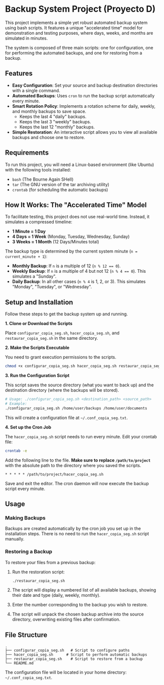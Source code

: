 # Backup System Project (Proyecto D)

This project implements a simple yet robust automated backup system using bash scripts. It features a unique "accelerated time" model for demonstration and testing purposes, where days, weeks, and months are simulated in minutes.

The system is composed of three main scripts: one for configuration, one for performing the automated backups, and one for restoring from a backup.

## Features

-   **Easy Configuration**: Set your source and backup destination directories with a single command.
-   **Automated Backups**: Uses `cron` to run the backup script automatically every minute.
-   **Smart Rotation Policy**: Implements a rotation scheme for daily, weekly, and monthly backups to save space.
    -   Keeps the last 4 "daily" backups.
    -   Keeps the last 3 "weekly" backups.
    -   Keeps the last 12 "monthly" backups.
-   **Simple Restoration**: An interactive script allows you to view all available backups and choose one to restore.

## Requirements

To run this project, you will need a Linux-based environment (like Ubuntu) with the following tools installed:

-   `bash` (The Bourne Again SHell)
-   `tar` (The GNU version of the tar archiving utility)
-   `crontab` (for scheduling the automatic backups)

## How It Works: The "Accelerated Time" Model

To facilitate testing, this project does not use real-world time. Instead, it simulates a compressed timeline:

-   **1 Minute = 1 Day**
-   **4 Days = 1 Week** (Monday, Tuesday, Wednesday, Sunday)
-   **3 Weeks = 1 Month** (12 Days/Minutes total)

The backup type is determined by the current system minute (`n = current_minute + 1`):
-   **Monthly Backup**: If `n` is a multiple of 12 (`n % 12 == 0`).
-   **Weekly Backup**: If `n` is a multiple of 4 but not 12 (`n % 4 == 0`). This simulates a "Sunday".
-   **Daily Backup**: In all other cases (`n % 4` is 1, 2, or 3). This simulates "Monday", "Tuesday", or "Wednesday".

## Setup and Installation

Follow these steps to get the backup system up and running.

**1. Clone or Download the Scripts**

Place `configurar_copia_seg.sh`, `hacer_copia_seg.sh`, and `restaurar_copia_seg.sh` in the same directory.

**2. Make the Scripts Executable**

You need to grant execution permissions to the scripts.
```bash
chmod +x configurar_copia_seg.sh hacer_copia_seg.sh restaurar_copia_seg.sh
```

**3. Run the Configuration Script**

This script saves the source directory (what you want to back up) and the destination directory (where the backups will be stored).

```bash
# Usage: ./configurar_copia_seg.sh <destination_path> <source_path>
# Example:
./configurar_copia_seg.sh /home/user/backups /home/user/documents
```

This will create a configuration file at `~/.conf_copia_seg.txt`.

**4. Set up the Cron Job**

The `hacer_copia_seg.sh` script needs to run every minute. Edit your crontab file:

```bash
crontab -e
```

Add the following line to the file. **Make sure to replace `/path/to/project`** with the absolute path to the directory where you saved the scripts.

```crontab
* * * * * /path/to/project/hacer_copia_seg.sh
```

Save and exit the editor. The cron daemon will now execute the backup script every minute.

## Usage

### Making Backups

Backups are created automatically by the cron job you set up in the installation steps. There is no need to run the `hacer_copia_seg.sh` script manually.

### Restoring a Backup

To restore your files from a previous backup:

1.  Run the restoration script:
    ```bash
    ./restaurar_copia_seg.sh
    ```

2.  The script will display a numbered list of all available backups, showing their date and type (daily, weekly, monthly).

3.  Enter the number corresponding to the backup you wish to restore.

4.  The script will unpack the chosen backup archive into the source directory, overwriting existing files after confirmation.

## File Structure

```
.
├── configurar_copia_seg.sh   # Script to configure paths
├── hacer_copia_seg.sh      # Script to perform automatic backups
├── restaurar_copia_seg.sh    # Script to restore from a backup
└── README.md
```

The configuration file will be located in your home directory: `~/.conf_copia_seg.txt`.